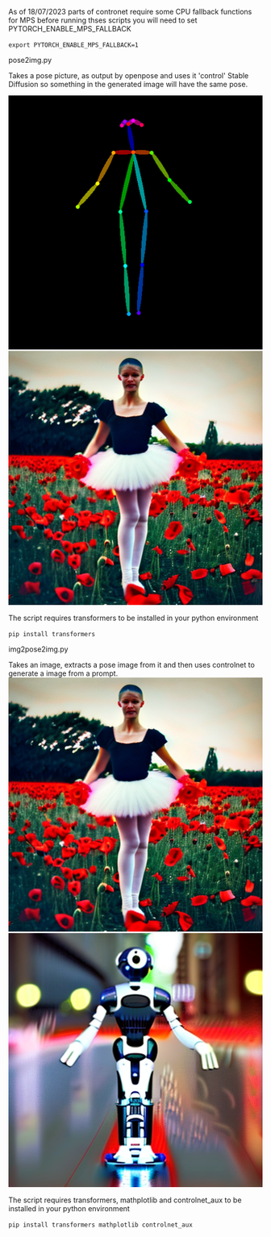 As of 18/07/2023 parts of contronet require some CPU fallback functions for MPS
before running thses scripts you will need to set PYTORCH_ENABLE_MPS_FALLBACK

`export PYTORCH_ENABLE_MPS_FALLBACK=1`

pose2img.py

Takes a pose picture, as output by openpose and uses it 'control' Stable Diffusion so something in the generated image will have the same pose.

![A pose image](cnpose.png)![A ballerina in the same pose](ballerina.png)

The script requires transformers to be installed in your python environment

`pip install transformers`

img2pose2img.py 

Takes an image, extracts a pose image from it and then uses controlnet to generate a image from a prompt.
![A ballerina in a pose](ballerina.png)![A robot in the same pose](robot.png)

The script requires transformers, mathplotlib and controlnet_aux to be installed in your python environment

`pip install transformers mathplotlib controlnet_aux`


